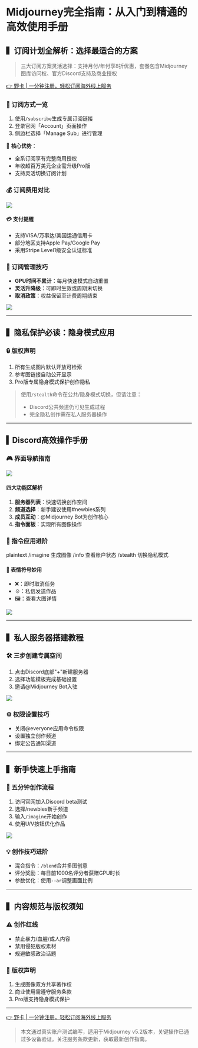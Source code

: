 # Midjourney完全指南：从入门到精通的高效使用手册

## ▍订阅计划全解析：选择最适合的方案
> 三大订阅方案灵活选择：支持月付/年付享8折优惠，套餐包含Midjourney图库访问权、官方Discord支持及商业授权

[👉 野卡 | 一分钟注册，轻松订阅海外线上服务](https://bbtdd.com/yeka)

### 🌟 订阅方式一览
1. 使用`/subscribe`生成专属订阅链接
2. 登录官网「Account」页面操作
3. 侧边栏选择「Manage Sub」进行管理

🔑 **核心优势**：
- 全系订阅享有完整商用授权
- 年收超百万美元企业需升级Pro版
- 支持灵活切换订阅计划

### 💰 订阅费用对比
![](https://bbtdd.com/wp-content/uploads/img/573107081505.webp)

#### 💳 支付提醒
- 支持VISA/万事达/美国运通信用卡
- 部分地区支持Apple Pay/Google Pay
- 采用Stripe Level1级安全认证标准

### 🔄 订阅管理技巧
- **GPU时间不累计**：每月快速模式自动重置
- **灵活升降级**：可即时生效或周期末切换
- **取消政策**：权益保留至计费周期结束

![](https://bbtdd.com/wp-content/uploads/img/0900882839138767.webp)

---

## ▍隐私保护必读：隐身模式应用
### 🔒 版权声明
1. 所有生成图片默认开放可检索
2. 参考图链接自动公开显示
3. Pro版专属隐身模式保护创作隐私

> 使用`/stealth`命令在公共/隐身模式切换，但请注意：
> - Discord公共频道仍可见生成过程
> - 完全隐私创作需在私人服务器操作

---

## ▍Discord高效操作手册
### 🎮 界面导航指南
![](https://bbtdd.com/wp-content/uploads/img/02699316376235.webp)

#### 四大功能区解析
1. **服务器列表**：快速切换创作空间
2. **频道选择**：新手建议使用#newbies系列
3. **成员互动**：@Midjourney Bot为创作核心
4. **指令面板**：实现所有图像操作

### 🤖 指令应用进阶
plaintext
/imagine  生成图像
/info     查看账户状态
/stealth  切换隐私模式


#### 🎨 表情符号妙用
- ❌：即时取消任务
- ☉️：私信发送作品
- 🖼️：查看大图详情

![](https://bbtdd.com/wp-content/uploads/img/72631520603459.webp)

---

## ▍私人服务器搭建教程
### 🛠️ 三步创建专属空间
1. 点击Discord底部"+"新建服务器
2. 选择功能模板完成基础设置
3. 邀请@Midjourney Bot入驻

![](https://bbtdd.com/wp-content/uploads/img/43916406892596.webp)

### ⚙️ 权限设置技巧
- 关闭@everyone应用命令权限
- 设置独立创作频道
- 绑定公告通知渠道

---

## ▍新手快速上手指南
### 🚀 五分钟创作流程
1. 访问官网加入Discord beta测试
2. 选择/newbies新手频道
3. 输入`/imagine`开始创作
4. 使用U/V按钮优化作品

![](https://bbtdd.com/wp-content/uploads/img/8813190247.webp)

### 💡 创作技巧进阶
- 混合指令：`/blend`合并多图创意
- 评分奖励：每日前1000名评分者获赠GPU时长
- 参数优化：使用`--ar`调整画面比例

---

## ▍内容规范与版权须知
### ⚠️ 创作红线
- 禁止暴力/血腥/成人内容
- 禁用侵犯版权素材
- 规避敏感政治话题

### 📜 版权声明
1. 生成图像双方共享著作权
2. 商业使用需遵守服务条款
3. Pro版支持隐身模式保护

---

[👉 野卡 | 一分钟注册，轻松订阅海外线上服务](https://bbtdd.com/yeka)

> 本文通过真实账户测试编写，适用于Midjourney v5.2版本，关键操作已通过多设备验证。关注服务条款更新，获取最新创作指南。